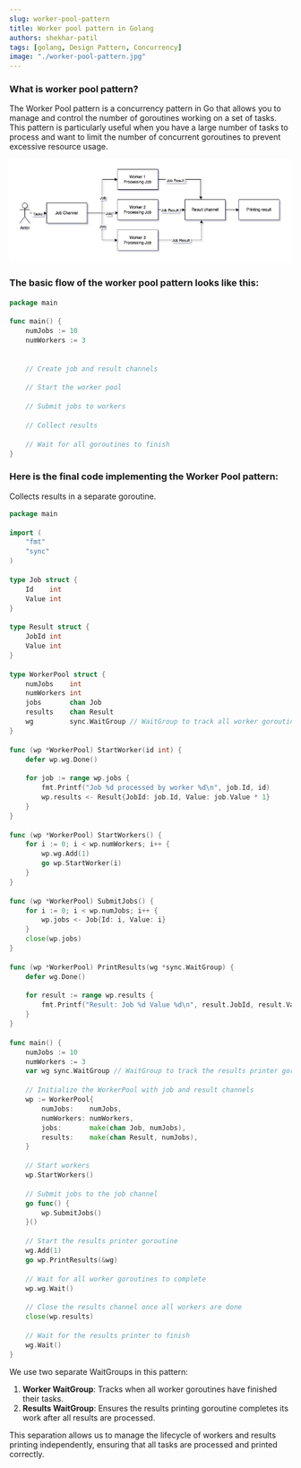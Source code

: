 ```yaml
---
slug: worker-pool-pattern
title: Worker pool pattern in Golang
authors: shekhar-patil
tags: [golang, Design Pattern, Concurrency]
image: "./worker-pool-pattern.jpg"
---
```


### What is worker pool pattern?

The Worker Pool pattern is a concurrency pattern in Go that allows you to manage and control the number of goroutines working on a set of tasks. This pattern is particularly useful when you have a large number of tasks to process and want to limit the number of concurrent goroutines to prevent excessive resource usage.

![Worker pool pattern](./worker-pool-pattern.jpg)

<!--truncate-->

### The basic flow of the worker pool pattern looks like this:

```go
package main

func main() {
    numJobs := 10
    numWorkers := 3


    // Create job and result channels

    // Start the worker pool

    // Submit jobs to workers

    // Collect results

    // Wait for all goroutines to finish
}
```

### Here is the final code implementing the Worker Pool pattern:

Collects results in a separate goroutine.

```go
package main

import (
    "fmt"
    "sync"
)

type Job struct {
    Id    int
    Value int
}

type Result struct {
    JobId int
    Value int
}

type WorkerPool struct {
    numJobs    int
    numWorkers int
    jobs       chan Job
    results    chan Result
    wg         sync.WaitGroup // WaitGroup to track all worker goroutines
}

func (wp *WorkerPool) StartWorker(id int) {
    defer wp.wg.Done()

    for job := range wp.jobs {
        fmt.Printf("Job %d processed by worker %d\n", job.Id, id)
        wp.results <- Result{JobId: job.Id, Value: job.Value * 1}
    }
}

func (wp *WorkerPool) StartWorkers() {
    for i := 0; i < wp.numWorkers; i++ {
        wp.wg.Add(1)
        go wp.StartWorker(i)
    }
}

func (wp *WorkerPool) SubmitJobs() {
    for i := 0; i < wp.numJobs; i++ {
        wp.jobs <- Job{Id: i, Value: i}
    }
    close(wp.jobs)
}

func (wp *WorkerPool) PrintResults(wg *sync.WaitGroup) {
    defer wg.Done()

    for result := range wp.results {
        fmt.Printf("Result: Job %d Value %d\n", result.JobId, result.Value)
    }
}

func main() {
    numJobs := 10
    numWorkers := 3
    var wg sync.WaitGroup // WaitGroup to track the results printer goroutine

    // Initialize the WorkerPool with job and result channels
    wp := WorkerPool{
        numJobs:    numJobs,
        numWorkers: numWorkers,
        jobs:       make(chan Job, numJobs),
        results:    make(chan Result, numJobs),
    }

    // Start workers
    wp.StartWorkers()

    // Submit jobs to the job channel
    go func() {
        wp.SubmitJobs()
    }()

    // Start the results printer goroutine
    wg.Add(1)
    go wp.PrintResults(&wg)

    // Wait for all worker goroutines to complete
    wp.wg.Wait()

    // Close the results channel once all workers are done
    close(wp.results)

    // Wait for the results printer to finish
    wg.Wait()
}


```

We use two separate WaitGroups in this pattern:

1. **Worker WaitGroup**: Tracks when all worker goroutines have finished their tasks.
2. **Results WaitGroup**: Ensures the results printing goroutine completes its work after all results are processed.

This separation allows us to manage the lifecycle of workers and results printing independently, ensuring that all tasks are processed and printed correctly.